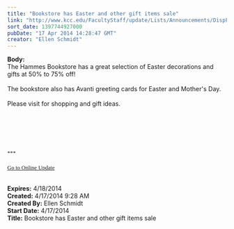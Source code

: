 ```yaml
---
title: "Bookstore has Easter and other gift items sale"
link: "http://www.kcc.edu/FacultyStaff/update/Lists/Announcements/DispForm.aspx?ID=1474"
sort_date: 1397744927000
pubDate: "17 Apr 2014 14:28:47 GMT"
creator: "Ellen Schmidt"
---
```


<div><b>Body:</b> <div class="ExternalClass10C36A9C531E42F49CD3581E47642942"><div>The Hammes Bookstore has a great selection of Easter decorations and gifts at 50% to 75% off!</div>
<div> </div>
<div>The bookstore also has Avanti greeting cards for Easter and Mother's Day. </div>
<div> </div>
<div>Please visit for shopping and gift ideas.</div>
<div> </div>
<div> </div>
<div>
<div></div>
<div>
<div><font size="3"><font face="Calibri">
<p style="margin:0in 0in 10pt" class="MsoNormal"> </p>
<p style="margin:0in 0in 10pt" class="MsoNormal"> </p></font></font></div>
<div></div><font size="3"><font face="Calibri">
<div></div>
<div></div>
<div></div>
<div>
<div></div>
<div>
<div>
<div><font size="2">***</font></div>
<div><font size="2"></font> </div>
<div><font size="2"></font></div>
<div><font size="2"></font></div>
<div><font size="2"></font></div>
<div><font size="2"></font></div>
<div><font size="2"></font></div>
<div><font size="2"></font></div>
<div><font size="2"></font></div>
<div><font size="2"></font></div>
<div><font size="2"></font></div>
<div><font size="2"></font></div>
<div><font size="2"></font></div>
<div><font size="2"></font></div>
<div><font size="2"></font></div>
<div><a href="/FacultyStaff/update/Pages/dailyupdate.aspx"><font size="2">Go to Online Update</font></a></div>
<div></div></div></div></div></font></font>
<p style="margin:0in 0in 10pt" class="MsoNormal"><font size="3"><font face="Calibri"></font></font></p>
<p></p><br /></div></div></div></div>
<div><b>Expires:</b> 4/18/2014</div>
<div><b>Created:</b> 4/17/2014 9:28 AM</div>
<div><b>Created By:</b> Ellen Schmidt</div>
<div><b>Start Date:</b> 4/17/2014</div>
<div><b>Title:</b> Bookstore has Easter and other gift items sale</div>
